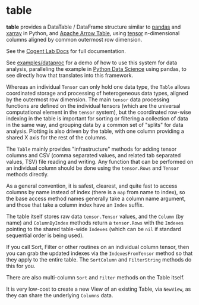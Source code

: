 # table 

**table** provides a DataTable / DataFrame structure similar to [pandas](https://pandas.pydata.org/) and [xarray](http://xarray.pydata.org/en/stable/) in Python, and [Apache Arrow Table](https://github.com/apache/arrow/tree/master/go/arrow/array/table.go), using [tensor](../tensor) n-dimensional columns aligned by common outermost row dimension.

See the [Cogent Lab Docs](https://cogentcore.org/lab/table) for full documentation.

See [examples/dataproc](examples/dataproc) for a demo of how to use this system for data analysis, paralleling the example in [Python Data Science](https://jakevdp.github.io/PythonDataScienceHandbook/03.08-aggregation-and-grouping.html) using pandas, to see directly how that translates into this framework.

Whereas an individual `Tensor` can only hold one data type, the `Table` allows coordinated storage and processing of heterogeneous data types, aligned by the outermost row dimension. The main `tensor` data processing functions are defined on the individual tensors (which are the universal computational element in the `tensor` system), but the coordinated row-wise indexing in the table is important for sorting or filtering a collection of data in the same way, and grouping data by a common set of "splits" for data analysis.  Plotting is also driven by the table, with one column providing a shared X axis for the rest of the columns.

The `Table` mainly provides "infrastructure" methods for adding tensor columns and CSV (comma separated values, and related tab separated values, TSV) file reading and writing.  Any function that can be performed on an individual column should be done using the `tensor.Rows` and `Tensor` methods directly.

As a general convention, it is safest, clearest, and quite fast to access columns by name instead of index (there is a `map` from name to index), so the base access method names generally take a column name argument, and those that take a column index have an `Index` suffix.

The table itself stores raw data `tensor.Tensor` values, and the `Column` (by name) and `ColumnByIndex` methods return a `tensor.Rows` with the `Indexes` pointing to the shared table-wide `Indexes` (which can be `nil` if standard sequential order is being used).  

If you call Sort, Filter or other routines on an individual column tensor, then you can grab the updated indexes via the `IndexesFromTensor` method so that they apply to the entire table.  The `SortColumn` and `FilterString` methods do this for you.

There are also multi-column `Sort` and `Filter` methods on the Table itself.

It is very low-cost to create a new View of an existing Table, via `NewView`, as they can share the underlying `Columns` data.

